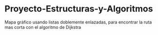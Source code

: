 # Proyecto-Estructuras-y-Algoritmos
Mapa gráfico usando listas doblemente enlazadas, para encontrar la ruta mas corta con el algoritmo de Dijkstra
